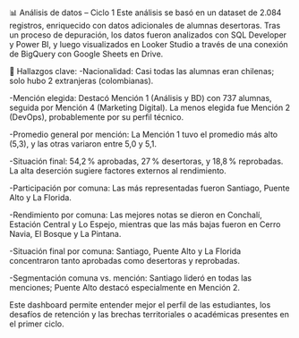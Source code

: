 📊 Análisis de datos – Ciclo 1
Este análisis se basó en un dataset de 2.084 registros, enriquecido con datos adicionales de alumnas desertoras. Tras un proceso de depuración, los datos fueron analizados con SQL Developer y Power BI, y luego visualizados en Looker Studio a través de una conexión de BigQuery con Google Sheets en Drive.


🔎 Hallazgos clave:
-Nacionalidad: Casi todas las alumnas eran chilenas; solo hubo 2 extranjeras (colombianas).

-Mención elegida: Destacó Mención 1 (Análisis y BD) con 737 alumnas, seguida por Mención 4 (Marketing Digital). La menos elegida fue Mención 2 (DevOps), probablemente por su perfil técnico.

-Promedio general por mención: La Mención 1 tuvo el promedio más alto (5,3), y las otras variaron entre 5,0 y 5,1.

-Situación final: 54,2 % aprobadas, 27 % desertoras, y 18,8 % reprobadas. La alta deserción sugiere factores externos al rendimiento.

-Participación por comuna: Las más representadas fueron Santiago, Puente Alto y La Florida.

-Rendimiento por comuna: Las mejores notas se dieron en Conchalí, Estación Central y Lo Espejo, mientras que las más bajas fueron en Cerro Navia, El Bosque y La Pintana.

-Situación final por comuna: Santiago, Puente Alto y La Florida concentraron tanto aprobadas como desertoras y reprobadas.

-Segmentación comuna vs. mención: Santiago lideró en todas las menciones; Puente Alto destacó especialmente en Mención 2.

Este dashboard permite entender mejor el perfil de las estudiantes, los desafíos de retención y las brechas territoriales o académicas presentes en el primer ciclo.

